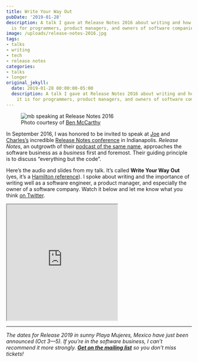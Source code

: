 ```yaml
---
title: Write Your Way Out
pubDate: '2019-01-28'
description: A talk I gave at Release Notes 2016 about writing and how important it
  is for programmers, product managers, and owners of software companies.
image: /uploads/release-notes-2016.jpg
tags:
- talks
- writing
- tech
- release notes
categories:
- talks
- longer
original_jekyll:
  date: 2019-01-28 00:00:00-05:00
  description: A talk I gave at Release Notes 2016 about writing and how important
    it is for programmers, product managers, and owners of software companies.
---
```


<figure>
<img src="/uploads/release-notes-2016.jpg" alt="mb speaking at Release Notes 2016" />
<figcaption>Photo courtesy of <a href="=https://www.benricemccarthy.com/">Ben McCarthy</a></figcaption>
</figure>

In September 2016, I was honored to be invited to speak at [Joe](http://www.joecieplinski.com) and [Charles’s](https://dazeend.org) incredible [Release Notes conference](https://2019.releasenotes.tv) in Indianapolis. _Release Notes_, an outgrowth of their [podcast of the same name](https://releasenotes.tv), approaches the software business as a _business_ first and foremost. Their guiding principle is to discuss “everything but the code”.

Here’s the audio and slides from my talk. It’s called **Write Your Way Out** (yes, it’s a [Hamilton reference](https://www.youtube.com/watch?v=_zhR6d6LDzM)). I spoke about writing and the importance of writing well as a software engineer, a product manager, and especially the owner of a software company. Watch it below and let me know what you think [on Twitter](https://twitter.com/mb).

<div class='video-wrapper'><iframe loading="lazy" title="Write Your Way Out" height="315" src="https://www.youtube-nocookie.com/embed/W5IfEAncPPI" allow="accelerometer; autoplay; encrypted-media; gyroscope; picture-in-picture" allowfullscreen></iframe></div>


---

_The dates for Release 2019 in sunny Playa Mujeres, Mexico have just been announced (Oct 3—5). If you’re in the software business, I can’t recommend it more strongly. [**Get on the mailing list**](https://us8.list-manage.com/subscribe?u=1549cb1ea37de6fd9c08ad50b&id=6868dbc6cd) so you don’t miss tickets!_
